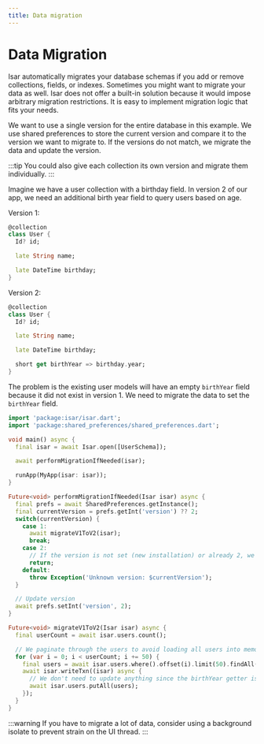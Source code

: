 ```yaml
---
title: Data migration
---
```


# Data Migration

Isar automatically migrates your database schemas if you add or remove collections, fields, or indexes. Sometimes you might want to migrate your data as well. Isar does not offer a built-in solution because it would impose arbitrary migration restrictions. It is easy to implement migration logic that fits your needs.

We want to use a single version for the entire database in this example. We use shared preferences to store the current version and compare it to the version we want to migrate to. If the versions do not match, we migrate the data and update the version.

:::tip
You could also give each collection its own version and migrate them individually.
:::

Imagine we have a user collection with a birthday field. In version 2 of our app, we need an additional birth year field to query users based on age.

Version 1:
```dart
@collection
class User {
  Id? id;

  late String name;

  late DateTime birthday;
}
```

Version 2:
```dart
@collection
class User {
  Id? id;

  late String name;

  late DateTime birthday;

  short get birthYear => birthday.year;
}
```

The problem is the existing user models will have an empty `birthYear` field because it did not exist in version 1. We need to migrate the data to set the `birthYear` field.

```dart
import 'package:isar/isar.dart';
import 'package:shared_preferences/shared_preferences.dart';

void main() async {
  final isar = await Isar.open([UserSchema]);

  await performMigrationIfNeeded(isar);

  runApp(MyApp(isar: isar));
}

Future<void> performMigrationIfNeeded(Isar isar) async {
  final prefs = await SharedPreferences.getInstance();
  final currentVersion = prefs.getInt('version') ?? 2;
  switch(currentVersion) {
    case 1:
      await migrateV1ToV2(isar);
      break;
    case 2:
      // If the version is not set (new installation) or already 2, we do not need to migrate
      return;
    default:
      throw Exception('Unknown version: $currentVersion');
  }

  // Update version
  await prefs.setInt('version', 2);
}

Future<void> migrateV1ToV2(Isar isar) async {
  final userCount = await isar.users.count();

  // We paginate through the users to avoid loading all users into memory at once
  for (var i = 0; i < userCount; i += 50) {
    final users = await isar.users.where().offset(i).limit(50).findAll();
    await isar.writeTxn((isar) async {
      // We don't need to update anything since the birthYear getter is used
      await isar.users.putAll(users);
    });
  }
}
```

:::warning
If you have to migrate a lot of data, consider using a background isolate to prevent strain on the UI thread.
:::
